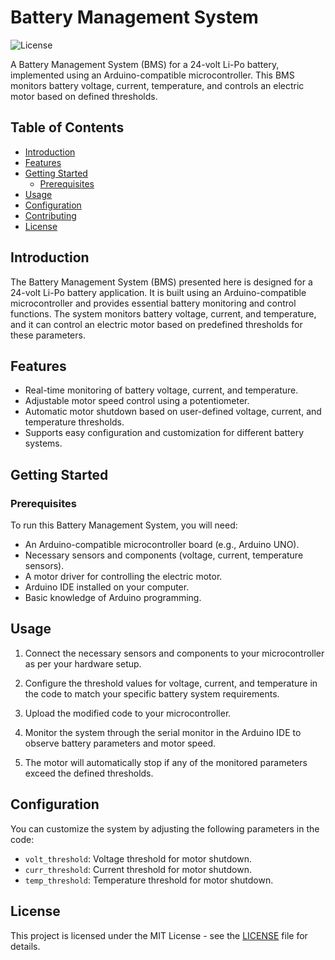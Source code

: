 # Battery Management System

![License](https://img.shields.io/badge/license-MIT-green.svg)

A Battery Management System (BMS) for a 24-volt Li-Po battery, implemented using an Arduino-compatible microcontroller. This BMS monitors battery voltage, current, temperature, and controls an electric motor based on defined thresholds.

## Table of Contents

- [Introduction](#introduction)
- [Features](#features)
- [Getting Started](#getting-started)
  - [Prerequisites](#prerequisites)
- [Usage](#usage)
- [Configuration](#configuration)
- [Contributing](#contributing)
- [License](#license)

## Introduction

The Battery Management System (BMS) presented here is designed for a 24-volt Li-Po battery application. It is built using an Arduino-compatible microcontroller and provides essential battery monitoring and control functions. The system monitors battery voltage, current, and temperature, and it can control an electric motor based on predefined thresholds for these parameters.

## Features

- Real-time monitoring of battery voltage, current, and temperature.
- Adjustable motor speed control using a potentiometer.
- Automatic motor shutdown based on user-defined voltage, current, and temperature thresholds.
- Supports easy configuration and customization for different battery systems.

## Getting Started

### Prerequisites

To run this Battery Management System, you will need:

- An Arduino-compatible microcontroller board (e.g., Arduino UNO).
- Necessary sensors and components (voltage, current, temperature sensors).
- A motor driver for controlling the electric motor.
- Arduino IDE installed on your computer.
- Basic knowledge of Arduino programming.

## Usage

1. Connect the necessary sensors and components to your microcontroller as per your hardware setup.

2. Configure the threshold values for voltage, current, and temperature in the code to match your specific battery system requirements.

3. Upload the modified code to your microcontroller.

4. Monitor the system through the serial monitor in the Arduino IDE to observe battery parameters and motor speed.

5. The motor will automatically stop if any of the monitored parameters exceed the defined thresholds.

## Configuration

You can customize the system by adjusting the following parameters in the code:

- `volt_threshold`: Voltage threshold for motor shutdown.
- `curr_threshold`: Current threshold for motor shutdown.
- `temp_threshold`: Temperature threshold for motor shutdown.


## License

This project is licensed under the MIT License - see the [LICENSE](LICENSE) file for details.
